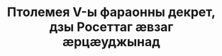 ---
layout: quote
permalink: /os/
langtag: os
type: modern
script: Cyrl
langName: Ирон
englishLangName: Ossetian
title: Птолемея V-ы фараонны декрет, дзы Росеттаг æвзаг æрцæуджынад
quote: Тыххæй дан декреты копиятæ иероглифтæ, демотикæй, и Грекаг басалт ахыссаг еуацæнты, и уыдондзинадты иууылдæр, дындзарæн, и радзарæн хæмæйндер, Птолемейы, æндæмæг æздæхт æрмæсты фыстагты
reference: Птолемей V-ы декреттæ Росеттаг æвзагыл, 196 -мæ а.м.у., Британийы музей.
imageAlt: Птолемей V-ы рыццагы монетæ
selectAriaLabel: Кæнын æвзаг
buttonRandom: Уæдемæлдзинад
direction: ltr
---